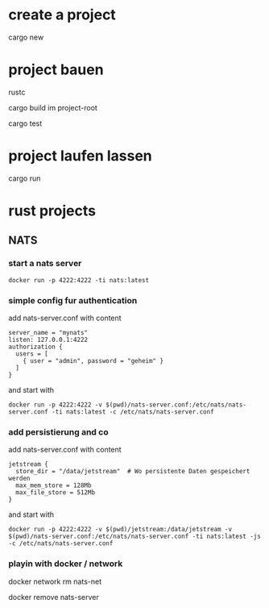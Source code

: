 # create a project

cargo new <project-name>

# project bauen

rustc <filename>

cargo build im project-root

cargo test

# project laufen lassen

cargo run

# rust projects

## NATS

### start a nats server

```docker run -p 4222:4222 -ti nats:latest```

### simple config fur authentication

add nats-server.conf with content

```
server_name = "mynats"
listen: 127.0.0.1:4222
authorization {
  users = [
    { user = "admin", password = "geheim" }
  ]
}
```

and start with


```docker run -p 4222:4222 -v $(pwd)/nats-server.conf:/etc/nats/nats-server.conf -ti nats:latest -c /etc/nats/nats-server.conf```

### add persistierung and co

add nats-server.conf with content

```
jetstream {
  store_dir = "/data/jetstream"  # Wo persistente Daten gespeichert werden
  max_mem_store = 128Mb
  max_file_store = 512Mb
}
```

and start with


```docker run -p 4222:4222 -v $(pwd)/jetstream:/data/jetstream -v $(pwd)/nats-server.conf:/etc/nats/nats-server.conf -ti nats:latest -js -c /etc/nats/nats-server.conf```

### playin with docker / network

docker network rm nats-net

docker remove nats-server

